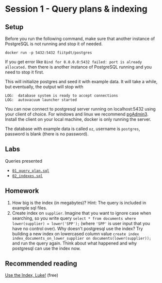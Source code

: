 # Session 1 - Query plans & indexing

## Setup

Before you run the following command, make sure that another instance of PostgreSQL is not running and stop it of needed.

````
docker run -p 5432:5432 fiitpdt/postgres
````

If you get error like `Bind for 0.0.0.0:5432 failed: port is already allocated.` then there is another instance of PostgreSQL running and you need to stop it first.

This will initialize postgres and seed it with example data. It will take a while, but eventually, the output will stop with

````
LOG:  database system is ready to accept connections
LOG:  autovacuum launcher started
````

You can now connect to postgresql server running on localhost:5432 using your client of choice. For windows and linux we recommend [pgAdmin3](http://www.pgadmin.org/download/windows.php). Install the client on your local machine, docker is only running the server.

The database with example data is called `oz`, username is `postgres`, password is blank (there is no password).

## Labs

Queries presented
- [`01_query_plan.sql`](01_query_plan.sql)
- [`02_indexes.sql`](02_indexes.sql)

## Homework

1. How big is the index (in megabytes)? Hint: The query is included in example sql files.
2. Create index on `supplier`. Imagine that you want to ignore case when searching, so you write query `select * from documents where lower(supplier) = lower('SPP');` (where `'SPP'` is user input that you have no control over). Why doesn't postgresql use the index? Try building a new index on lowercased column value `create index index_documents_on_lower_supplier on documents(lower(supplier));` and run the query again. Think about what happened and why postgresql can use the index now.

## Recommended reading

[Use the Index, Luke!](http://use-the-index-luke.com/) (free)
